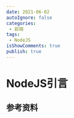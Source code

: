 ```yaml
---
date: 2021-06-02
autoIgnore: false
categories:
 - 前端
tags:
 - NodeJS
isShowComments: true
publish: true
---
```


# NodeJS引言

## 参考资料
